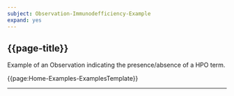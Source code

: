 ```yaml
---
subject: Observation-Immunodefficiency-Example
expand: yes
---
```


## {{page-title}}

Example of an Observation indicating the presence/absence of a HPO term.

{{page:Home-Examples-ExamplesTemplate}}

---